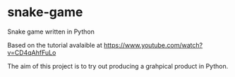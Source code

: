 # snake-game
Snake game written in Python

Based on the tutorial avalaible at https://www.youtube.com/watch?v=CD4qAhfFuLo

The aim of this project is to try out producing a grahpical product in Python.
